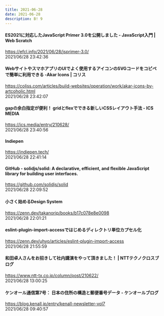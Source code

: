 ```yaml
---
title: 2021-06-28
date: 2021-06-28
description: B! 9
---
```


#### ES2021に対応したJavaScript Primer 3.0を公開しました - JavaScript入門 | Web Scratch
https://efcl.info/2021/06/28/jsprimer-3.0/<br>
2021/06/28 23:42:36<br>


#### WebサイトやスマホアプリのUIでよく使用するアイコンのSVGコードをコピペで簡単に利用できる -Akar Icons | コリス
https://coliss.com/articles/build-websites/operation/work/akar-icons-by-artcoholic.html<br>
2021/06/28 23:42:07<br>


#### gapの余白指定が便利！ gridとflexでできる新しいCSSレイアウト手法 - ICS MEDIA
https://ics.media/entry/210628/<br>
2021/06/28 23:40:56<br>


#### Indiepen
https://indiepen.tech/<br>
2021/06/28 22:41:14<br>


#### GitHub - solidjs/solid: A declarative, efficient, and flexible JavaScript library for building user interfaces.
https://github.com/solidjs/solid<br>
2021/06/28 22:09:52<br>


#### 小さく始めるDesign System
https://zenn.dev/takanorip/books/b17c078e8e0098<br>
2021/06/28 22:01:21<br>


#### eslint-plugin-import-accessではじめるディレクトリ単位カプセル化
https://zenn.dev/uhyo/articles/eslint-plugin-import-access<br>
2021/06/28 21:55:59<br>


#### 和田卓人さんをお招きして社内講演をやって頂きました！ | NTTテクノクロスブログ
https://www.ntt-tx.co.jp/column/post/210622/<br>
2021/06/28 13:00:25<br>


#### ケンオール通信第7号： 日本の住所の構造と郵便番号データ - ケンオールブログ
https://blog.kenall.jp/entry/kenall-newsletter-vol7<br>
2021/06/28 09:40:57<br>


